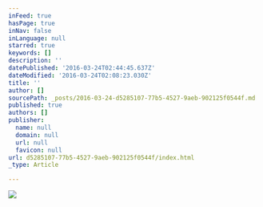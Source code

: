 ```yaml
---
inFeed: true
hasPage: true
inNav: false
inLanguage: null
starred: true
keywords: []
description: ''
datePublished: '2016-03-24T02:44:45.637Z'
dateModified: '2016-03-24T02:08:23.030Z'
title: ''
author: []
sourcePath: _posts/2016-03-24-d5285107-77b5-4527-9aeb-902125f0544f.md
published: true
authors: []
publisher:
  name: null
  domain: null
  url: null
  favicon: null
url: d5285107-77b5-4527-9aeb-902125f0544f/index.html
_type: Article

---
```

![](https://the-grid-user-content.s3-us-west-2.amazonaws.com/b8b981a2-8b0c-4edc-9cdb-fde7ee6178bd.jpg)